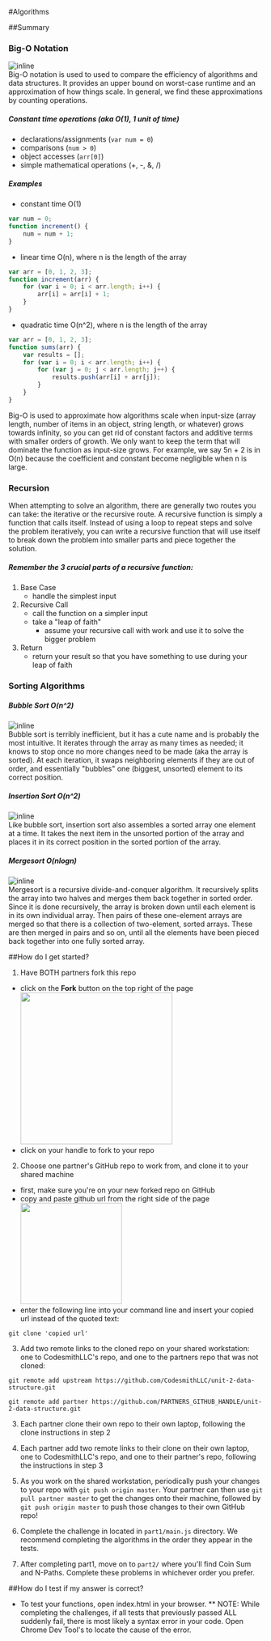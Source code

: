 #Algorithms

##Summary
### Big-O Notation
![inline](https://nsscreencast.s3.amazonaws.com/072-objective-c-collections/bigonotation.jpg)
<br>
Big-O notation is used to used to compare the efficiency of algorithms and data structures. It
provides an upper bound on worst-case runtime and an approximation of how things scale.
In general, we find these approximations by counting operations. 

##### Constant time operations (aka O(1), 1 unit of time)
* declarations/assignments (`var num = 0`) 
* comparisons (`num > 0`) 
* object accesses (`arr[0]`)
* simple mathematical operations (+, -, &amp;, /)

##### Examples
* constant time O(1)
```javascript
var num = 0;
function increment() {
    num = num + 1;
}
```
* linear time O(n), where n is the length of the array
```javascript
var arr = [0, 1, 2, 3];
function increment(arr) {
    for (var i = 0; i < arr.length; i++) {
        arr[i] = arr[i] + 1;
    }
}
```
* quadratic time O(n^2), where n is the length of the array
```javascript
var arr = [0, 1, 2, 3];
function sums(arr) {
    var results = [];
    for (var i = 0; i < arr.length; i++) {
        for (var j = 0; j < arr.length; j++) {
            results.push(arr[i] + arr[j]);
        }
    }
}
```

Big-O is used to approximate how algorithms scale when input-size (array length, number of items in
an object, string length, or whatever) grows towards infinity, so you
can get rid of constant factors and additive terms with smaller orders of
growth. We only want to keep the term that will
dominate the function as input-size grows. For example, we say 5n + 2 is in O(n) because the
coefficient and constant become negligible when n is large.

### Recursion
When attempting to solve an algorithm, there are generally two routes you can take: the iterative or the
recursive route. A recursive function is simply a function that calls itself. Instead of using
a loop to repeat steps and solve the problem iteratively, you can write a recursive function that
will use itself to break down the problem into smaller parts and piece together the solution.

##### Remember the 3 crucial parts of a recursive function:
1. Base Case
    - handle the simplest input
2. Recursive Call
    - call the function on a simpler input
    - take a "leap of faith"
        - assume your recursive call with work and use it to solve the bigger problem
3. Return
    - return your result so that you have something to use during your leap of faith

### Sorting Algorithms
##### Bubble Sort O(n^2)
![inline](https://upload.wikimedia.org/wikipedia/commons/0/06/Bubble-sort.gif) <br>
Bubble sort is terribly inefficient, but it has a cute name and is probably the most intuitive. It
iterates through the array as many times as needed; it knows to stop once no more changes need to be
made (aka the array is sorted). At each iteration, it swaps
neighboring elements if they are out of order, and essentially "bubbles" one (biggest, unsorted)
element to its correct position.

##### Insertion Sort O(n^2)
![inline](https://upload.wikimedia.org/wikipedia/commons/9/9c/Insertion-sort-example.gif) <br>
Like bubble sort, insertion sort also assembles a sorted array one element at a time. It takes the
next item in the unsorted portion of the array and places it in its correct position in the sorted portion of the array.

##### Mergesort O(nlogn)
![inline](https://upload.wikimedia.org/wikipedia/commons/c/cc/Merge-sort-example-300px.gif) <br>
Mergesort is a recursive divide-and-conquer algorithm. It recursively splits the array into two
halves and merges them back together in sorted order. Since it is done recursively, the array is
broken down until each element is in its own individual array. Then pairs of these one-element
arrays are merged so that there is a collection of two-element, sorted arrays. These are then merged
in pairs and so on, until all the elements have been pieced back together into one fully sorted
array.

##How do I get started?
1. Have BOTH partners fork this repo
  - click on the **Fork** button on the top right of the page
<br><img src="https://help.github.com/assets/images/help/repository/fork_button.jpg" width="300px"></img>  
  - click on your handle to fork to your repo

2. Choose one partner's GitHub repo to work from, and clone it to your shared machine
  - first, make sure you're on your new forked repo on GitHub
  - copy and paste github url from the right side of the page
<br><img src="https://help.github.com/assets/images/help/repository/clone-repo-clone-url-button.png" width="200px"></img>
  - enter the following line into your command line and insert your copied url instead of the quoted text:
  ```
  git clone 'copied url'
  ```
3. Add two remote links to the cloned repo on your shared workstation: one to CodesmithLLC's repo, and one to the partners repo that was not cloned:
  ```
  git remote add upstream https://github.com/CodesmithLLC/unit-2-data-structure.git
  ```
  ```
  git remote add partner https://github.com/PARTNERS_GITHUB_HANDLE/unit-2-data-structure.git
  ```
3. Each partner clone their own repo to their own laptop, following the clone instructions in step 2
4. Each partner add two remote links to their clone on their own laptop, one to CodesmithLLC's repo, and one to their partner's repo, following the instructions in step 3
5. As you work on the shared workstation, periodically push your changes to your repo with `git push origin master`. Your partner can then use `git pull partner master` to get the changes onto their machine, followed by `git push origin master` to push those changes to their own GitHub repo!

1. Complete the challenge in located in `part1/main.js` directory. We recommend completing the algorithms in the order they appear in the tests. 

1. After completing part1, move on to `part2/` where you'll find Coin Sum and N-Paths. Complete these problems in whichever order you prefer.

##How do I test if my answer is correct?
* To test your functions, open index.html in your browser.
** NOTE: While completing the challenges, if all tests that previously passed ALL suddenly fail, there is most likely a syntax error in your code. Open Chrome Dev Tool's to locate the cause of the error.


